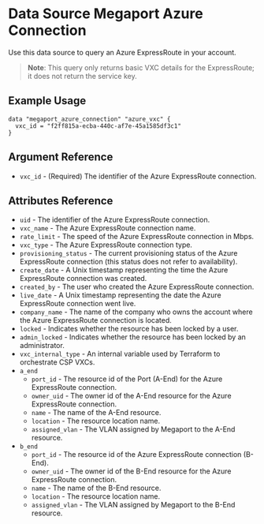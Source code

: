 # Data Source Megaport Azure Connection
Use this data source to query an Azure ExpressRoute in your account.

> **Note**: This query only returns basic VXC details for the ExpressRoute; it does not return the
> service key.

## Example Usage
```
data "megaport_azure_connection" "azure_vxc" {
  vxc_id = "f2ff815a-ecba-440c-af7e-45a1585df3c1"
}
```

## Argument Reference
- `vxc_id` - (Required) The identifier of the Azure ExpressRoute connection.

## Attributes Reference
- `uid` - The identifier of the Azure ExpressRoute connection.
- `vxc_name` - The Azure ExpressRoute connection name.
- `rate_limit` - The speed of the Azure ExpressRoute connection in Mbps.
- `vxc_type` - The Azure ExpressRoute connection type.
- `provisioning_status` - The current provisioning status of the Azure ExpressRoute connection (this status does not refer to availability).
- `create_date` - A Unix timestamp representing the time the Azure ExpressRoute connection was created.
- `created_by` - The user who created the Azure ExpressRoute connection.
- `live_date` - A Unix timestamp representing the date the Azure ExpressRoute connection went live.
- `company_name` - The name of the company who owns the account where the Azure ExpressRoute connection is located.
- `locked` - Indicates whether the resource has been locked by a user.
- `admin_locked` - Indicates whether the resource has been locked by an administrator.
- `vxc_internal_type` - An internal variable used by Terraform to orchestrate CSP VXCs.
- `a_end`
    - `port_id` - The resource id of the Port (A-End) for the Azure ExpressRoute connection.
    - `owner_uid` - The owner id of the A-End resource for the Azure ExpressRoute connection.
    - `name` - The name of the A-End resource.
    - `location` - The resource location name.
    - `assigned_vlan` - The VLAN assigned by Megaport to the A-End resource.
- `b_end`
    - `port_id` - The resource id of the Azure ExpressRoute connection (B-End).
    - `owner_uid` - The owner id of the B-End resource for the Azure ExpressRoute connection.
    - `name` - The name of the B-End resource.
    - `location` - The resource location name.
    - `assigned_vlan` - The VLAN assigned by Megaport to the B-End resource.
